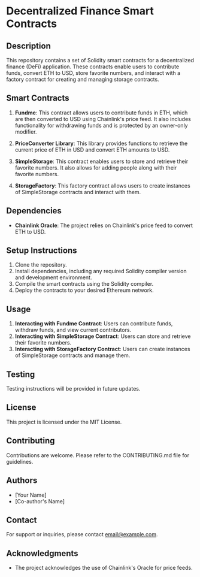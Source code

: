 # Decentralized Finance Smart Contracts

## Description

This repository contains a set of Solidity smart contracts for a decentralized finance (DeFi) application. These contracts enable users to contribute funds, convert ETH to USD, store favorite numbers, and interact with a factory contract for creating and managing storage contracts.

## Smart Contracts

1. **Fundme**: This contract allows users to contribute funds in ETH, which are then converted to USD using Chainlink's price feed. It also includes functionality for withdrawing funds and is protected by an owner-only modifier.

2. **PriceConverter Library**: This library provides functions to retrieve the current price of ETH in USD and convert ETH amounts to USD.

3. **SimpleStorage**: This contract enables users to store and retrieve their favorite numbers. It also allows for adding people along with their favorite numbers.

4. **StorageFactory**: This factory contract allows users to create instances of SimpleStorage contracts and interact with them.

## Dependencies

- **Chainlink Oracle**: The project relies on Chainlink's price feed to convert ETH to USD.

## Setup Instructions

1. Clone the repository.
2. Install dependencies, including any required Solidity compiler version and development environment.
3. Compile the smart contracts using the Solidity compiler.
4. Deploy the contracts to your desired Ethereum network.

## Usage

1. **Interacting with Fundme Contract**: Users can contribute funds, withdraw funds, and view current contributors.
2. **Interacting with SimpleStorage Contract**: Users can store and retrieve their favorite numbers.
3. **Interacting with StorageFactory Contract**: Users can create instances of SimpleStorage contracts and manage them.

## Testing

Testing instructions will be provided in future updates.

## License

This project is licensed under the MIT License.

## Contributing

Contributions are welcome. Please refer to the CONTRIBUTING.md file for guidelines.

## Authors

- [Your Name]
- [Co-author's Name]

## Contact

For support or inquiries, please contact [email@example.com](mailto:email@example.com).

## Acknowledgments

- The project acknowledges the use of Chainlink's Oracle for price feeds.
